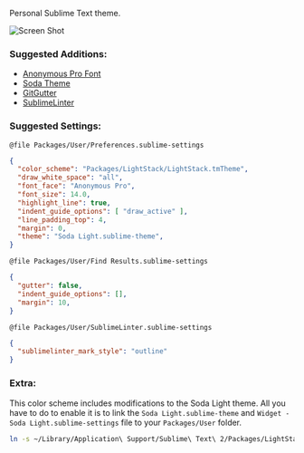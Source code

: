 Personal Sublime Text theme.

![Screen Shot](https://raw.github.com/dvessel/dvessel-theme/master/screen-shot.png)

### Suggested Additions:

- [Anonymous Pro Font](http://www.marksimonson.com/fonts/view/anonymous-pro)
- [Soda Theme](http://buymeasoda.github.io/soda-theme/)
- [GitGutter](https://github.com/jisaacks/GitGutter)
- [SublimeLinter](https://github.com/SublimeLinter/SublimeLinter)


### Suggested Settings:

`@file Packages/User/Preferences.sublime-settings`

```json
{
  "color_scheme": "Packages/LightStack/LightStack.tmTheme",
  "draw_white_space": "all",
  "font_face": "Anonymous Pro",
  "font_size": 14.0,
  "highlight_line": true,
  "indent_guide_options": [ "draw_active" ],
  "line_padding_top": 4,
  "margin": 0,
  "theme": "Soda Light.sublime-theme",
}
```

`@file Packages/User/Find Results.sublime-settings`

```json
{
  "gutter": false,
  "indent_guide_options": [],
  "margin": 10,
}
```

`@file Packages/User/SublimeLinter.sublime-settings`

```json
{
  "sublimelinter_mark_style": "outline"
}
```

### Extra:

This color scheme includes modifications to the Soda Light theme. All you have to do to enable it is to link the `Soda Light.sublime-theme` and `Widget - Soda Light.sublime-settings` file to your `Packages/User` folder.

```bash
ln -s ~/Library/Application\ Support/Sublime\ Text\ 2/Packages/LightStack/Soda\ Light/*.sublime-* ~/Library/Application\ Support/Sublime\ Text\ 2/Packages/User/
```
